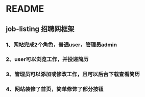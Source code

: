 # README
## job-listing 招聘网框架

### 1、网站完成2个角色，普通user，管理员admin

### 2、user可以浏览工作，并投递简历

### 3、管理员可以添加或修改工作，且可以后台下载查看简历

### 4、网站装修了首页，简单修饰了部分按钮
